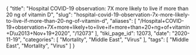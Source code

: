 {
    "title": "Hospital COVID-19 observation: 7X more likely to live if more than 20 ng of vitamin D",
    "slug": "hospital-covid-19-observation-7x-more-likely-to-live-if-more-than-20-ng-of-vitamin-d",
    "aliases": [
        "/Hospital+COVID-19+observation+7X+more+likely+to+live+if+more+than+20+ng+of+vitamin+D\u2013+Nov+19+2020",
        "/12073"
    ],
    "tiki_page_id": 12073,
    "date": "2020-11-19",
    "categories": [
        "Mortality",
        "Middle East",
        "Virus"
    ],
    "tags": [
        "Middle East",
        "Mortality",
        "Virus"
    ]
}